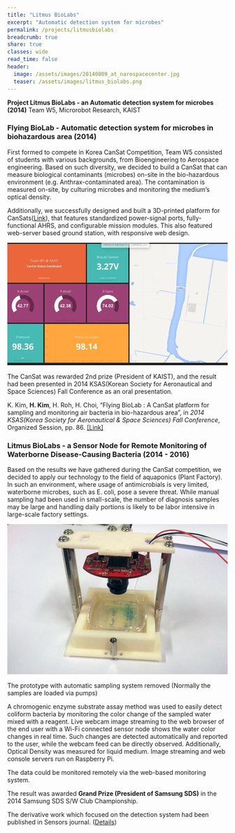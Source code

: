 ```yaml
---
title: "Litmus BioLabs"
excerpt: "Automatic detection system for microbes"
permalink: /projects/litmusbiolabs
breadcrumb: true
share: true
classes: wide
read_time: false
header:
  image: /assets/images/20140809_at_narospacecenter.jpg
  teaser: /assets/images/litmus_biolabs.png
---
```


**Project Litmus BioLabs - an Automatic detection system for microbes (2014)**
Team W5, Microrobot Research, KAIST

### Flying BioLab - Automatic detection system for microbes in biohazardous area (2014) ###

First formed to compete in Korea CanSat Competition, Team W5 consisted of students with various backgrounds, from Bioengineering to Aerospace engineering. Based on such diversity, we decided to build a CanSat that can measure biological contaminants (microbes) on-site in the bio-hazardous environment (e.g. Anthrax-contaminated area). The contamination is measured on-site, by culturing microbes and monitoring the medium’s optical density. 

Additionally, we successfully designed and built a 3D-printed platform for CanSats([Link](https://www.thingiverse.com/thing:425904)), that features standardized power-signal ports, fully-functional AHRS, and configurable mission modules. This also featured web-server based ground station, with responsive web design.

![Web-server based CanSat Ground Station](/assets/images/20140809_cansat_gs.jpg)

The CanSat was rewarded 2nd prize (President of KAIST), and the result had been presented in 2014 KSAS(Korean Society for Aeronautical and Space Sciences) Fall Conference as an oral presentation.

K. Kim, **H. Kim**, H. Roh, H. Choi, “Flying BioLab : A CanSat platform for sampling and monitoring air bacteria in bio-hazardous area”, in *2014 KSAS(Korea Society for Aeronautical & Space Sciences) Fall Conference*, Organized Session, pp. 86. [[Link]](http://www.riss.kr/link?id=A100498461)


### Litmus BioLabs - a Sensor Node for Remote Monitoring of Waterborne Disease-Causing Bacteria (2014 - 2016) ###

Based on the results we have gathered during the CanSat competition, we decided to apply our technology to the field of aquaponics (Plant Factory). In such an environment, where usage of antimicrobials is very limited, waterborne microbes, such as E. coli, pose a severe threat. While manual sampling had been used in small-scale, the number of diagnosis samples may be large and handling daily portions is likely to be labor intensive in large-scale factory settings.

![Litmus BioLabs - a prototype with automatic sampling system removed for clarity.](/assets/images/2018_08_24_SDSLitmus.jpg)

The prototype with automatic sampling system removed (Normally the samples are loaded via pumps)

A chromogenic enzyme substrate assay method was used to easily detect coliform bacteria by monitoring the color change of the sampled water mixed with a reagent. Live webcam image streaming to the web browser of the end user with a Wi-Fi connected sensor node shows the water color changes in real time. Such changes are detected automatically and reported to the user, while the webcam feed can be directly observed. Additionally, Optical Density was measured for liquid medium. Image streaming and web console servers run on Raspberry Pi.

The data could be monitored remotely via the web-based monitoring system.

The result was awarded **Grand Prize (President of Samsung SDS)** in the 2014 Samsung SDS S/W Club Championship. 

The derivative work which focused on the detection system had been published in Sensors journal. ([Details](/experiences/labonachip))

